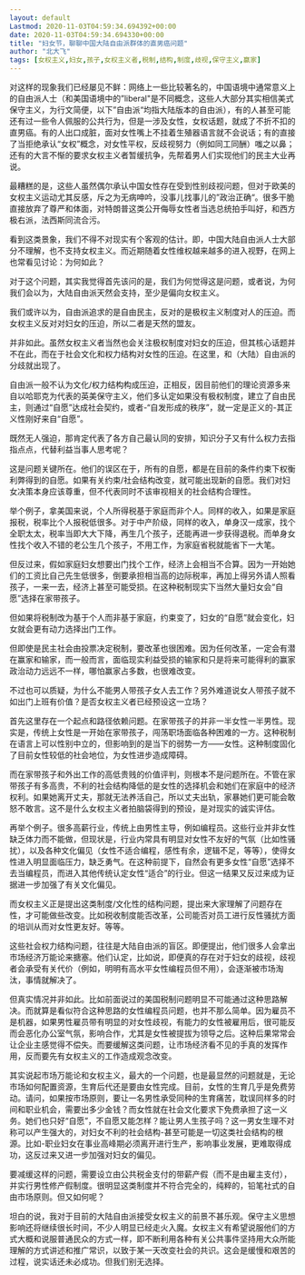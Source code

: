 ```yaml
---
layout: default
Lastmod: 2020-11-03T04:59:34.694392+00:00
date: 2020-11-03T04:59:34.694330+00:00
title: "妇女节，聊聊中国大陆自由派群体的直男癌问题"
author: "北大飞"
tags: [女权主义,妇女,孩子,女权主义者,税制,结构,制度,歧视,保守主义,赢家]
---
```


对这样的现象我们已经屡见不鲜：网络上一些比较著名的，中国语境中通常意义上的自由派人士（和美国语境中的”liberal"是不同概念，这些人大部分其实相信美式保守主义，为行文简便，以下”自由派“均指大陆版本的自由派），有的人甚至可能还有过一些令人佩服的公共行为，但是一涉及女性，女权话题，就成了不折不扣的直男癌。有的人出口成脏，面对女性嘴上不挂着生殖器语言就不会说话；有的直接了当拒绝承认“女权”概念，对女性平权，反歧视努力（例如同工同酬）嗤之以鼻；还有的大言不惭的要求女权主义者暂缓抗争，先帮着男人们实现他们的民主大业再说。

最糟糕的是，这些人虽然偶尔承认中国女性存在受到性别歧视问题，但对于欧美的女权主义运动尤其反感，斥之为无病呻吟，没事儿找事儿的”政治正确“。很多干脆直接放弃了尊严和体面，对特朗普这类公开侮辱女性者当选总统拍手叫好，和西方极右派，法西斯同流合污。

看到这类景象，我们不得不对现实有个客观的估计。即，中国大陆自由派人士大部分不理解，也不支持女权主义。而近期随着女性维权越来越多的进入视野，在网上也常看见讨论：为何如此？

对于这个问题，其实我觉得首先该问的是，我们为何觉得这是问题，或者说，为何我们会以为，大陆自由派天然会支持，至少是偏向女权主义。

我们或许以为，自由派追求的是自由民主，反对的是极权主义制度对人的压迫。而女权主义反对对妇女的压迫，所以二者是天然的盟友。

并非如此。虽然女权主义者当然也会关注极权制度对妇女的压迫，但其核心话题并不在此，而在于社会文化和权力结构对女性的压迫。在这里，和（大陆）自由派的分歧就出现了。  

自由派一般不认为文化/权力结构构成压迫，正相反，因目前他们的理论资源多来自以哈耶克为代表的英美保守主义，他们多认定如果没有极权制度，建立了自由民主，则通过“自愿”达成社会契约，或者-“自发形成的秩序”，就一定是正义的-其正义性刚好来自“自愿”。

既然无人强迫，那肯定代表了各方自己最认同的安排，知识分子又有什么权力去指指点点，代替利益当事人思考呢？  

这是问题关键所在。他们的误区在于，所有的自愿，都是在目前的条件约束下权衡利弊得到的自愿。如果有关约束/社会结构改变，就可能出现新的自愿。我们对妇女决策本身应该尊重，但不代表同时不该审视相关的社会结构合理性。  

举个例子，拿美国来说，个人所得税基于家庭而非个人。同样的收入，如果是家庭报税，税率比个人报税低很多。对于中产阶级，同样的收入，单身汉一成家，找个全职太太，税率当即大大下降，再生几个孩子，还能再进一步获得退税。而单身女性找个收入不错的老公生几个孩子，不用工作，为家庭省税就能省下一大笔。

但反过来，假如家庭妇女想要出门找个工作，经济上会相当不合算。因为一开始她们的工资比自己先生低很多，倒要承担相当高的边际税率，再加上得另外请人照看孩子，一来一去，经济上甚至可能受损。在这种税制现实下当然大量妇女会“自愿”选择在家带孩子。

但如果将税制改为基于个人而非基于家庭，约束变了，妇女的“自愿”就会变化，妇女就会更有动力选择出门工作。  

但即使是民主社会由投票决定税制，要改革也很困难。因为任何改革，一定会有潜在赢家和输家，而一般而言，面临现实利益受损的输家和只是将来可能得利的赢家政治动力远远不一样，哪怕赢家占多数，也很难改变。  

不过也可以质疑，为什么不能男人带孩子女人去工作？另外难道说女人带孩子就不如出门上班有价值？是否女权主义者已经预设这一立场？  

首先这里存在一个起点和路径依赖问题。在家带孩子的并非一半女性一半男性。现实是，传统上女性是一开始在家带孩子，闯荡职场面临各种困难的一方。这种税制在语言上可以性别中立的，但影响到的是当下的弱势一方——女性。这种制度固化了目前女性较低的社会地位，为女性进步造成障碍。   

而在家带孩子和外出工作的高低贵贱的价值评判，则根本不是问题所在。不管在家带孩子有多高贵，不利的社会结构降低的是女性的选择机会和她们在家庭中的经济权利。如果她离开丈夫，那就无法养活自己，所以丈夫出轨，家暴她们更可能会敢怒不敢言。这不是什么女权主义者拍脑袋得到的预设，是对现实的诚实评估。  

再举个例子。很多高薪行业，传统上由男性主导，例如编程员。这些行业并非女性缺乏体力而不能做，但现状是，行业内常具有明显对女性不友好的气氛（比如性骚扰），以及各种文化偏见（女性不适合编程，感性有余，逻辑不足，等等），使得女性进入明显面临压力，缺乏勇气。在这种前提下，自然会有更多女性“自愿”选择不去当编程员，而进入其他传统认定女性“适合”的行业。但这一结果又反过来成为证据进一步加强了有关文化偏见。  

而女权主义正是提出这类制度/文化性的结构问题，提出来大家理解了问题存在性，才可能做些改变。比如税收制度能否改革，公司能否对员工进行反性骚扰方面的培训从而对女性更友好。等等。  

这些社会权力结构问题，往往是大陆自由派的盲区。即便提出，他们很多人会拿出市场经济万能论来搪塞。他们认定，比如说，即便真的存在对于妇女的歧视，歧视者会承受有关代价（例如，明明有高水平女性编程员但不用），会逐渐被市场淘汰，事情就解决了。  

但真实情况并非如此。比如前面说过的美国税制问题明显不可能通过这种思路解决。而就算是看似符合这种思路的女性编程员问题，也并不那么简单。因为雇员不是机器，如果男性雇员带有明显的对女性歧视，有能力的女性被雇用后，很可能反而会恶化办公室气氛，影响合作，尤其是女性被提拔为领导之后。这种后果常常会让企业主感觉得不偿失。而要缓解这类问题，让市场经济看不见的手真的发挥作用，反而要先有女权主义的工作造成观念改变。  

其实说起市场万能论和女权主义，最大的一个问题，也是最显然的问题就是，无论市场如何配置资源，生育后代还是要由女性完成。目前，女性的生育几乎是免费劳动。请问，如果按市场原则，要让一名男性承受同种的生育痛苦，耽误同样多的时间和职业机会，需要出多少金钱？而女性就在社会文化要求下免费承担了这一义务。她们也只好“自愿”，不自愿又能怎样？能让男人生孩子吗？这一男女生理不对称可以产生强大的，对妇女不利的社会结构-甚至可能是一切这类社会结构的根源。比如-职业妇女在事业高峰期必须离开进行生产，影响事业发展，更难取得成功，这反过来又进一步加强对妇女的偏见。  

要减缓这样的问题，需要设立由公共税金支付的带薪产假（而不是由雇主支付），并实行男性修产假制度。很明显这类制度并不符合完全的，纯粹的，铅笔社式的自由市场原则。但又如何呢？  

坦白的说，我对于目前的大陆自由派接受女权主义的前景不甚乐观。保守主义思想影响还将继续很长时间，不少人明显已经走火入魔。女权主义有希望说服他们的方式大概和说服普通民众的方式一样，即不断利用各种有关公共事件坚持用大众所能理解的方式讲述和推广常识，以致于某一天改变社会的共识。这会是缓慢和艰苦的过程，说实话还未必成功。但我们别无选择。


